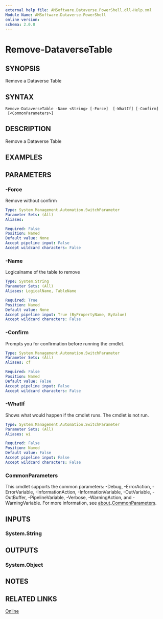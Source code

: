 ```yaml
---
external help file: AMSoftware.Dataverse.PowerShell.dll-Help.xml
Module Name: AMSoftware.Dataverse.PowerShell
online version:
schema: 2.0.0
---
```


# Remove-DataverseTable

## SYNOPSIS
Remove a Dataverse Table

## SYNTAX

```
Remove-DataverseTable -Name <String> [-Force]  [-WhatIf] [-Confirm]
 [<CommonParameters>]
```

## DESCRIPTION
Remove a Dataverse Table

## EXAMPLES

## PARAMETERS

### -Force
Remove without confirm

```yaml
Type: System.Management.Automation.SwitchParameter
Parameter Sets: (All)
Aliases:

Required: False
Position: Named
Default value: None
Accept pipeline input: False
Accept wildcard characters: False
```

### -Name
Logicalname of the table to remove

```yaml
Type: System.String
Parameter Sets: (All)
Aliases: LogicalName, TableName

Required: True
Position: Named
Default value: None
Accept pipeline input: True (ByPropertyName, ByValue)
Accept wildcard characters: False
```

### -Confirm
Prompts you for confirmation before running the cmdlet.

```yaml
Type: System.Management.Automation.SwitchParameter
Parameter Sets: (All)
Aliases: cf

Required: False
Position: Named
Default value: False
Accept pipeline input: False
Accept wildcard characters: False
```

### -WhatIf
Shows what would happen if the cmdlet runs. The cmdlet is not run.

```yaml
Type: System.Management.Automation.SwitchParameter
Parameter Sets: (All)
Aliases: wi

Required: False
Position: Named
Default value: False
Accept pipeline input: False
Accept wildcard characters: False
```

### CommonParameters
This cmdlet supports the common parameters: -Debug, -ErrorAction, -ErrorVariable, -InformationAction, -InformationVariable, -OutVariable, -OutBuffer, -PipelineVariable, -Verbose, -WarningAction, and -WarningVariable. For more information, see [about_CommonParameters](http://go.microsoft.com/fwlink/?LinkID=113216).

## INPUTS

### System.String
## OUTPUTS

### System.Object
## NOTES

## RELATED LINKS

[Online](https://github.com/AMSoftwareNL/DataversePowershell/blob/main/docs/Remove-DataverseTable.md)


